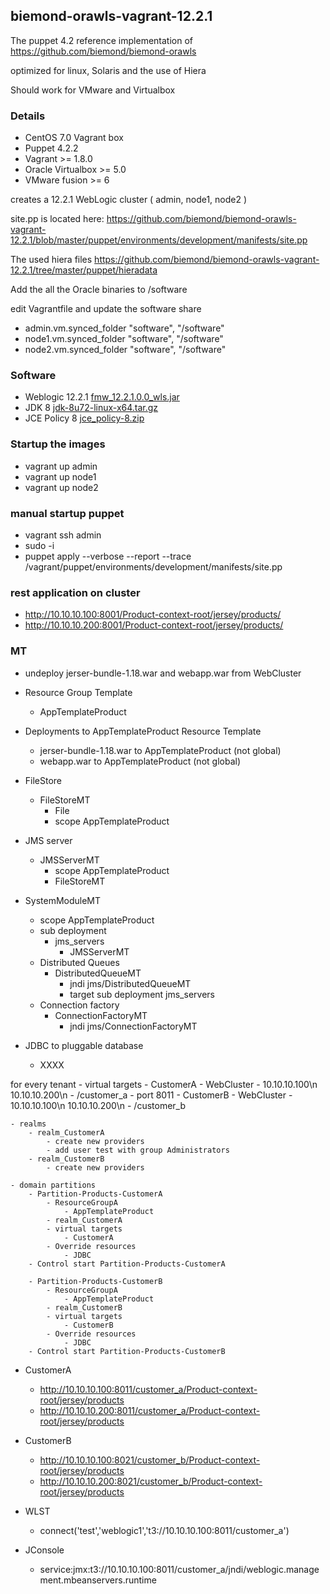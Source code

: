## biemond-orawls-vagrant-12.2.1

The puppet 4.2 reference implementation of https://github.com/biemond/biemond-orawls

optimized for linux, Solaris and the use of Hiera

Should work for VMware and Virtualbox

### Details
- CentOS 7.0 Vagrant box
- Puppet 4.2.2
- Vagrant >= 1.8.0
- Oracle Virtualbox >= 5.0
- VMware fusion >= 6

creates a 12.2.1 WebLogic cluster ( admin, node1, node2 )

site.pp is located here:
https://github.com/biemond/biemond-orawls-vagrant-12.2.1/blob/master/puppet/environments/development/manifests/site.pp

The used hiera files https://github.com/biemond/biemond-orawls-vagrant-12.2.1/tree/master/puppet/hieradata

Add the all the Oracle binaries to /software

edit Vagrantfile and update the software share
- admin.vm.synced_folder "software", "/software"
- node1.vm.synced_folder "software", "/software"
- node2.vm.synced_folder "software", "/software"

### Software
- Weblogic 12.2.1 [fmw_12.2.1.0.0_wls.jar](http://www.oracle.com/technetwork/middleware/fusion-middleware/downloads/index.html)
- JDK 8 [jdk-8u72-linux-x64.tar.gz](http://www.oracle.com/technetwork/java/javase/downloads/jdk8-downloads-2133151.html)
- JCE Policy 8 [jce_policy-8.zip](http://www.oracle.com/technetwork/java/javase/downloads/jce8-download-2133166.html)

### Startup the images

- vagrant up admin
- vagrant up node1
- vagrant up node2

### manual startup puppet

- vagrant ssh admin
- sudo -i
- puppet apply --verbose --report --trace /vagrant/puppet/environments/development/manifests/site.pp


### rest application on cluster

- http://10.10.10.100:8001/Product-context-root/jersey/products/
- http://10.10.10.200:8001/Product-context-root/jersey/products/

### MT

- undeploy jerser-bundle-1.18.war and webapp.war from WebCluster


- Resource Group Template
    - AppTemplateProduct

- Deployments to AppTemplateProduct Resource Template
    - jerser-bundle-1.18.war to AppTemplateProduct (not global)
    - webapp.war to AppTemplateProduct (not global)

- FileStore
    - FileStoreMT
        - File
        - scope AppTemplateProduct

- JMS server
    - JMSServerMT
        - scope AppTemplateProduct
        - FileStoreMT

- SystemModuleMT
    - scope AppTemplateProduct
    - sub deployment
        - jms_servers
            - JMSServerMT
    - Distributed Queues
        - DistributedQueueMT
            - jndi jms/DistributedQueueMT
            - target sub deployment jms_servers
    - Connection factory
        - ConnectionFactoryMT
            - jndi jms/ConnectionFactoryMT


- JDBC to pluggable database
    - XXXX

for every tenant
    - virtual targets
        - CustomerA
            - WebCluster
            - 10.10.10.100\n 10.10.10.200\n
            - /customer_a
            - port 8011
        - CustomerB
            - WebCluster
            - 10.10.10.100\n 10.10.10.200\n
            - /customer_b

    - realms
        - realm_CustomerA
            - create new providers
            - add user test with group Administrators
        - realm_CustomerB
            - create new providers

    - domain partitions
        - Partition-Products-CustomerA
            - ResourceGroupA
                - AppTemplateProduct
            - realm_CustomerA
            - virtual targets
                - CustomerA
            - Override resources
                - JDBC
        - Control start Partition-Products-CustomerA

        - Partition-Products-CustomerB
            - ResourceGroupA
                - AppTemplateProduct
            - realm_CustomerB
            - virtual targets
                - CustomerB
            - Override resources
                - JDBC
        - Control start Partition-Products-CustomerB

- CustomerA
    - http://10.10.10.100:8011/customer_a/Product-context-root/jersey/products
    - http://10.10.10.200:8011/customer_a/Product-context-root/jersey/products
- CustomerB
    - http://10.10.10.100:8021/customer_b/Product-context-root/jersey/products
    - http://10.10.10.200:8021/customer_b/Product-context-root/jersey/products

- WLST
   - connect('test','weblogic1','t3://10.10.10.100:8011/customer_a')

- JConsole
   - service:jmx:t3://10.10.10.100:8011/customer_a/jndi/weblogic.management.mbeanservers.runtime